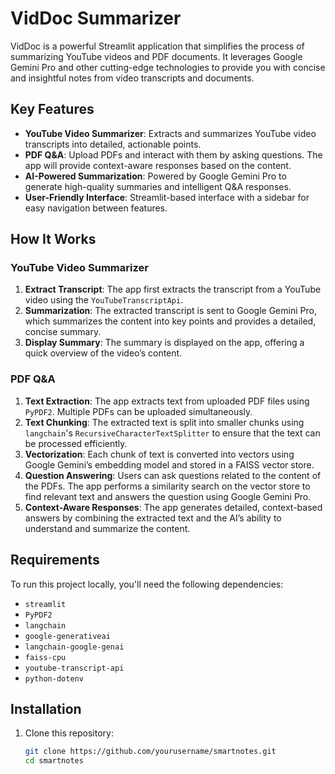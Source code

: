 # VidDoc Summarizer

VidDoc is a powerful Streamlit application that simplifies the process of summarizing YouTube videos and PDF documents. It leverages Google Gemini Pro and other cutting-edge technologies to provide you with concise and insightful notes from video transcripts and documents.

## Key Features

- **YouTube Video Summarizer**: Extracts and summarizes YouTube video transcripts into detailed, actionable points.
- **PDF Q&A**: Upload PDFs and interact with them by asking questions. The app will provide context-aware responses based on the content.
- **AI-Powered Summarization**: Powered by Google Gemini Pro to generate high-quality summaries and intelligent Q&A responses.
- **User-Friendly Interface**: Streamlit-based interface with a sidebar for easy navigation between features.
## How It Works

### YouTube Video Summarizer
1. **Extract Transcript**: The app first extracts the transcript from a YouTube video using the `YouTubeTranscriptApi`. 
2. **Summarization**: The extracted transcript is sent to Google Gemini Pro, which summarizes the content into key points and provides a detailed, concise summary.
3. **Display Summary**: The summary is displayed on the app, offering a quick overview of the video’s content.

### PDF Q&A
1. **Text Extraction**: The app extracts text from uploaded PDF files using `PyPDF2`. Multiple PDFs can be uploaded simultaneously.
2. **Text Chunking**: The extracted text is split into smaller chunks using `langchain`'s `RecursiveCharacterTextSplitter` to ensure that the text can be processed efficiently.
3. **Vectorization**: Each chunk of text is converted into vectors using Google Gemini’s embedding model and stored in a FAISS vector store.
4. **Question Answering**: Users can ask questions related to the content of the PDFs. The app performs a similarity search on the vector store to find relevant text and answers the question using Google Gemini Pro.
5. **Context-Aware Responses**: The app generates detailed, context-based answers by combining the extracted text and the AI’s ability to understand and summarize the content.


## Requirements

To run this project locally, you'll need the following dependencies:

- `streamlit`
- `PyPDF2`
- `langchain`
- `google-generativeai`
- `langchain-google-genai`
- `faiss-cpu`
- `youtube-transcript-api`
- `python-dotenv`

## Installation

1. Clone this repository:
   ```bash
   git clone https://github.com/yourusername/smartnotes.git
   cd smartnotes
